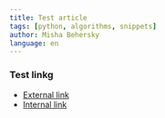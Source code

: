 ```yaml
---
title: Test article
tags: [python, algorithms, snippets]
author: Misha Behersky
language: en
---
```


### Test linkg
* [External link](https://www.educative.io/edpresso/how-to-invert-a-binary-tree)
* [Internal link](recursion-in-python)

